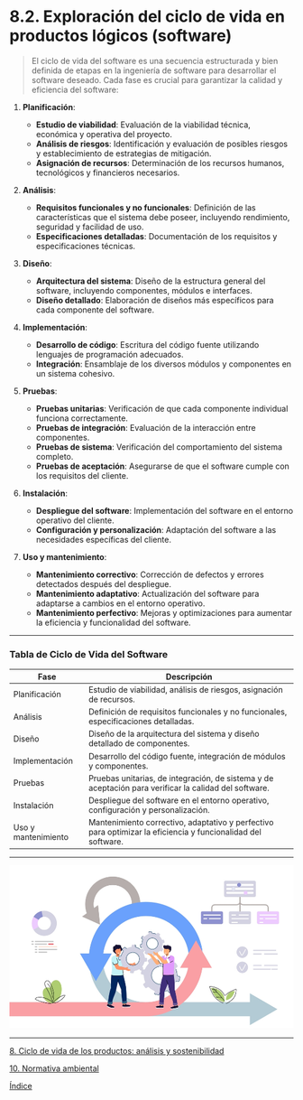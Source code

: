 # 8.2. Exploración del ciclo de vida en productos lógicos (software)

> El ciclo de vida del software es una secuencia estructurada y bien definida de etapas en la ingeniería de software para desarrollar el software deseado. Cada fase es crucial para garantizar la calidad y eficiencia del software:

1. **Planificación**:
    - **Estudio de viabilidad**: Evaluación de la viabilidad técnica, económica y operativa del proyecto.
    - **Análisis de riesgos**: Identificación y evaluación de posibles riesgos y establecimiento de estrategias de mitigación.
    - **Asignación de recursos**: Determinación de los recursos humanos, tecnológicos y financieros necesarios.

2. **Análisis**:
    - **Requisitos funcionales y no funcionales**: Definición de las características que el sistema debe poseer, incluyendo rendimiento, seguridad y facilidad de uso.
    - **Especificaciones detalladas**: Documentación de los requisitos y especificaciones técnicas.

3. **Diseño**:
    - **Arquitectura del sistema**: Diseño de la estructura general del software, incluyendo componentes, módulos e interfaces.
    - **Diseño detallado**: Elaboración de diseños más específicos para cada componente del software.

4. **Implementación**:
    - **Desarrollo de código**: Escritura del código fuente utilizando lenguajes de programación adecuados.
    - **Integración**: Ensamblaje de los diversos módulos y componentes en un sistema cohesivo.

5. **Pruebas**:
    - **Pruebas unitarias**: Verificación de que cada componente individual funciona correctamente.
    - **Pruebas de integración**: Evaluación de la interacción entre componentes.
    - **Pruebas de sistema**: Verificación del comportamiento del sistema completo.
    - **Pruebas de aceptación**: Asegurarse de que el software cumple con los requisitos del cliente.

6. **Instalación**:
    - **Despliegue del software**: Implementación del software en el entorno operativo del cliente.
    - **Configuración y personalización**: Adaptación del software a las necesidades específicas del cliente.

7. **Uso y mantenimiento**:
    - **Mantenimiento correctivo**: Corrección de defectos y errores detectados después del despliegue.
    - **Mantenimiento adaptativo**: Actualización del software para adaptarse a cambios en el entorno operativo.
    - **Mantenimiento perfectivo**: Mejoras y optimizaciones para aumentar la eficiencia y funcionalidad del software.

---

### Tabla de Ciclo de Vida del Software

| **Fase**               | **Descripción**                                                                                               |
|------------------------|---------------------------------------------------------------------------------------------------------------|
| Planificación          | Estudio de viabilidad, análisis de riesgos, asignación de recursos.                                            |
| Análisis               | Definición de requisitos funcionales y no funcionales, especificaciones detalladas.                            |
| Diseño                 | Diseño de la arquitectura del sistema y diseño detallado de componentes.                                       |
| Implementación         | Desarrollo del código fuente, integración de módulos y componentes.                                            |
| Pruebas                | Pruebas unitarias, de integración, de sistema y de aceptación para verificar la calidad del software.           |
| Instalación            | Despliegue del software en el entorno operativo, configuración y personalización.                               |
| Uso y mantenimiento    | Mantenimiento correctivo, adaptativo y perfectivo para optimizar la eficiencia y funcionalidad del software.

---

![Software](/img_pisa3_3_Velazquez/software.jpeg)

---

[8. Ciclo de vida de los productos: análisis y sostenibilidad](8_ciclo_de_vida_Velazquez.md)

[10. Normativa ambiental](../10_capitulo10_ra4_pisa3_3_Velazquez/10_normativa_ambiental_Velazquez.md)

[Índice](../indice_pisa3_3_Velazquez.md)